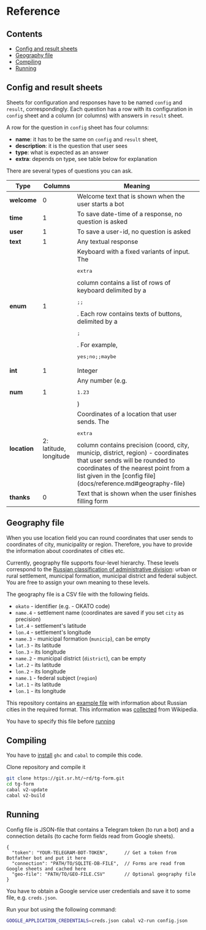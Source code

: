 # Reference

## Contents

- [Config and result sheets](#config-and-result-sheets)
- [Geography file](#geography-file)
- [Compiling](#compiling)
- [Running](#running)

## Config and result sheets

Sheets for configuration and responses have to be named `config` and `result`,
correspondingly. Each question has a row with its configuration in `config`
sheet and a column (or columns) with answers in `result` sheet.

A row for the question in `config` sheet has four columns: 
- **name**: it has to be the same on `config` and `result` sheet, 
- **description**: it is the question that user sees
- **type**: what is expected as an answer
- **extra**: depends on type, see table below for explanation

There are several types of questions you can ask.

<table>
<thead><tr><th>Type</th><th>Columns</th><th>Meaning</th></tr></thead>
<tbody>
<tr><td><b>welcome</b></td><td>0</td><td>Welcome text that is shown when the user starts a bot</td></tr>
<tr><td><b>time</b></td><td>1</td><td>To save date-time of a response, no question is asked</td></tr>
<tr><td><b>user</b></td><td>1</td><td>To save a user-id, no question is asked</td></tr>
<tr><td><b>text</b></td><td>1</td><td>Any textual response</td></tr>
<tr><td><b>enum</b></td><td>1</td><td>Keyboard with a fixed variants of input. The <pre>extra</pre> column contains a list of rows of keyboard delimited by a <pre>;;</pre>. Each row contains texts of buttons, delimited by a <pre>;</pre>. For example, <pre>yes;no;;maybe</pre></td></tr>
<tr><td><b>int</b></td><td>1</td><td>Integer</td></tr>
<tr><td><b>num</b></td><td>1</td><td>Any number (e.g. <pre>1.23</pre>)</td></tr>
<tr><td><b>location</b></td><td>2: latitude, longitude</td><td>Coordinates of a location that user sends. The <pre>extra</pre> column contains precision (coord, city, municip, district, region) - coordinates that user sends will be rounded to coordinates of the nearest point from a list given in the [config file](docs/reference.md#geography-file)</td></tr>
<tr><td><b>thanks</b></td><td>0</td><td>Text that is shown when the user finishes filling form</td></tr>
</tbody>
</table>

## Geography file

When you use location field you can round coordinates that user sends to
coordinates of city, municipality or region. Therefore, you have to provide the
information about coordinates of cities etc.

Currently, geography file supports four-level hierarchy. These levels correspond
to the [Russian classification of administrative
division](https://en.wikipedia.org/wiki/OKATO): urban or rural settlement,
municipal formation, municipal district and federal subject. You are free to
assign your own meaning to these levels.

The geography file is a CSV file with the following fields.

- `okato` - identifier (e.g. - OKATO code)
- `name.4` - settlement name (coordinates are saved if you set `city` as precision)
- `lat.4` - settlement's latitude
- `lon.4` - settlement's longitude
- `name.3` - municipal formation (`municip`), can be empty
- `lat.3` - its latitude
- `lon.3` - its longitude
- `name.2` - municipal district (`district`), can be empty
- `lat.2` - its latitude
- `lon.2` - its longitude
- `name.1` - federal subject (`region`)
- `lat.1` - its latitude
- `lon.1` - its longitude

This repository contains an [example file](example-geo.csv) with information
about Russian cities in the required format. This information was
[collected](https://github.com/Hackathon-on-Internet-freedom/tg-stat/blob/master/docs/geo.md)
from Wikipedia.

You have to specify this file before [running](#running)

## Compiling

You have to [install](https://www.haskell.org/downloads/#minimal) `ghc` and
`cabal` to compile this code.

Clone repository and compile it

``` sh
git clone https://git.sr.ht/~rd/tg-form.git
cd tg-form
cabal v2-update
cabal v2-build
```

## Running

Config file is JSON-file that contains a Telegram token (to run a bot) and a
connection details (to cache form fields read from Google sheets).

``` json-with-comments
{
  "token": "YOUR-TELEGRAM-BOT-TOKEN",      // Get a token from Botfather bot and put it here
  "connection": "PATH/TO/SQLITE-DB-FILE",  // Forms are read from Google sheets and cached here
  "geo-file": "PATH/TO/GEO-FILE.CSV"       // Optional geography file
}
```

You have to obtain a Google service user credentials and save it to some file, e.g. `creds.json`.

Run your bot using the following command:

``` sh
GOOGLE_APPLICATION_CREDENTIALS=creds.json cabal v2-run config.json
```
